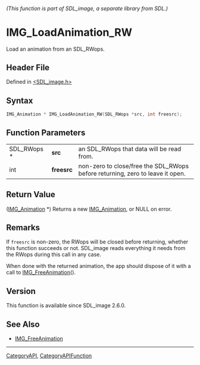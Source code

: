###### (This function is part of SDL_image, a separate library from SDL.)
# IMG_LoadAnimation_RW

Load an animation from an SDL_RWops.

## Header File

Defined in [<SDL_image.h>](https://github.com/libsdl-org/SDL_image/blob/SDL2/include/SDL_image.h)

## Syntax

```c
IMG_Animation * IMG_LoadAnimation_RW(SDL_RWops *src, int freesrc);
```

## Function Parameters

|             |             |                                                                               |
| ----------- | ----------- | ----------------------------------------------------------------------------- |
| SDL_RWops * | **src**     | an SDL_RWops that data will be read from.                                     |
| int         | **freesrc** | non-zero to close/free the SDL_RWops before returning, zero to leave it open. |

## Return Value

([IMG_Animation](IMG_Animation) *) Returns a new
[IMG_Animation](IMG_Animation), or NULL on error.

## Remarks

If `freesrc` is non-zero, the RWops will be closed before returning,
whether this function succeeds or not. SDL_image reads everything it needs
from the RWops during this call in any case.

When done with the returned animation, the app should dispose of it with a
call to [IMG_FreeAnimation](IMG_FreeAnimation)().

## Version

This function is available since SDL_image 2.6.0.

## See Also

- [IMG_FreeAnimation](IMG_FreeAnimation)

----
[CategoryAPI](CategoryAPI), [CategoryAPIFunction](CategoryAPIFunction)


